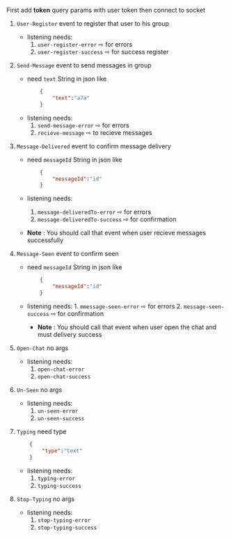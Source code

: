 First add **token** query params with user token
then connect to socket


1. ```User-Register``` event to register that user to his group
    - listening needs:
       1. ```user-register-error``` ⇨ for errors
       2. ```user-register-success``` ⇨ for success register

2. ```Send-Message``` event to send messages in group 
    - need ```text``` String in json like 
        ```json
            {
                "text":"a7a"
            }
        ```
    - listening needs:
        1. ```send-message-error``` ⇨ for errors
        2. ```recieve-message``` ⇨ to recieve messages 
3. ```Message-Delivered``` event to confirm message delivery 
    - need ```messageId``` String in json like 
        ```json
            {
                "messageId":"id"
            }
        ```
    - listening needs:
        1. ```message-deliveredTo-error``` ⇨ for errors
        2. ```message-deliveredTo-success``` ⇨ for confirmation 

    - **Note** : You should call that event when user recieve messages successfully

4. ```Message-Seen``` event to confirm seen
    - need ```messageId``` String in json like 
        ```json
            {
                "messageId":"id"
            }
        ```
    - listening needs:
            1. ```mmessage-seen-error``` ⇨ for errors
            2. ```message-seen-success``` ⇨ for confirmation

        - **Note** : You should call that event when user open the chat and must delivery success

5. ```Open-Chat``` no args
    - listening needs:
        1. ```open-chat-error```
        2. ```open-chat-success```

6. ```Un-Seen``` no args
    - listening needs:
        1. ```un-seen-error```
        2. ```un-seen-success```

7. ```Typing``` need type
    ```json
        {
            "type":"text"
        }
    ```
    - listening needs:
        1. ```typing-error```
        2. ```typing-success```

8. ```Stop-Typing``` no args
    - listening needs:
        1. ```stop-typing-error```
        2. ```stop-typing-success```
